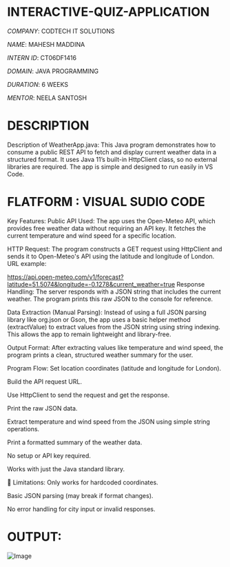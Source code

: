 # INTERACTIVE-QUIZ-APPLICATION

*COMPANY*: CODTECH IT SOLUTIONS

*NAME*: MAHESH MADDINA

*INTERN ID*: CT06DF1416

*DOMAIN*: JAVA PROGRAMMING

*DURATION*: 6 WEEKS

*MENTOR*: NEELA SANTOSH

# DESCRIPTION
 Description of WeatherApp.java:
This Java program demonstrates how to consume a public REST API to fetch and display current weather data in a structured format. It uses Java 11’s built-in HttpClient class, so no external libraries are required. The app is simple and designed to run easily in VS Code.

# FLATFORM : VISUAL SUDIO CODE

 Key Features:
Public API Used:
The app uses the Open-Meteo API, which provides free weather data without requiring an API key. It fetches the current temperature and wind speed for a specific location.

HTTP Request:
The program constructs a GET request using HttpClient and sends it to Open-Meteo's API using the latitude and longitude of London.
URL example:

https://api.open-meteo.com/v1/forecast?latitude=51.5074&longitude=-0.1278&current_weather=true
Response Handling:
The server responds with a JSON string that includes the current weather. The program prints this raw JSON to the console for reference.

Data Extraction (Manual Parsing):
Instead of using a full JSON parsing library like org.json or Gson, the app uses a basic helper method (extractValue) to extract values from the JSON string using string indexing. This allows the app to remain lightweight and library-free.

Output Format:
After extracting values like temperature and wind speed, the program prints a clean, structured weather summary for the user.

 Program Flow:
Set location coordinates (latitude and longitude for London).

Build the API request URL.

Use HttpClient to send the request and get the response.

Print the raw JSON data.

Extract temperature and wind speed from the JSON using simple string operations.

Print a formatted summary of the weather data.

No setup or API key required.

Works with just the Java standard library.

🔁 Limitations:
Only works for hardcoded coordinates.

Basic JSON parsing (may break if format changes).

No error handling for city input or invalid responses.


# OUTPUT:
![Image](https://github.com/user-attachments/assets/77eb2c62-0f44-465c-a8ae-8c0f6e70619c)
